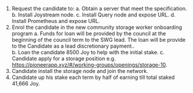 1.	Request the candidate to:
    a.	Obtain a server that meet the specification. 
    b.	Install Joystream node.
    c.	Install Query node and expose URL.
    d.	Install Prometheus and expose URL. 
2.	Enrol the candidate in the new community storage worker onboarding program
    a.	Funds for loan will be provided by the council at the beginning of the council term to the SWG lead. The loan will be provide to the Candidate as a lead discretionary payment..  
    b.	Loan the candidate 8500 Joy to help with the initial stake. 
    c.	Candidate apply for a storage position e.g. https://pioneerapp.xyz/#/working-groups/openings/storage-10.
3.	Candidate install the storage node and join the network.
4.	Candidate up his stake each term by half of earning till total staked 41,666 Joy.
